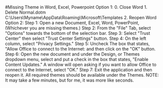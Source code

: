 #Missing Theme in Word, Excel, Powerpoint
Option 1:
	0. Close Word
	1. Delete Normal.dotm
		C:\Users\Myname\AppData\Roaming\Microsoft\Templates
	2. Reopen Word
Option 2:
	Step 1:
		Open a new Document, Excel, Word, PowerPoint, (Whichever you are missing themes.)
	Step 2:
		From the "File" Tab, select "Options" towards the bottom of the selection bar.
	Step 3:
		Select "Trust Center" then select "Trust Center Settings" button.
	Step 4:
		On the left column, select "Privacy Settings."
	Step 5:
		Uncheck The box that states, "Allow Office to connect to the Internet: and then click on the "OK" button.
	Step 6:
		Open the new document and under the Design, or Themes dropdown menu, select and put a check in the box that states, "Enable Content Updates."  A window will open asking if you want to allow Office to connect to the Internet, select "OK."
	Step 7:
		Exit the application and then reopen it.  All required themes should be available under the Themes.  NOTE: It may take a few minutes, but for me, it was more like seconds. 
